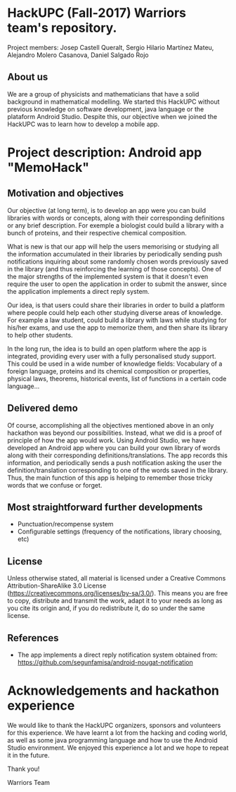 # HackUPC (Fall-2017) Warriors team's repository.
Project members: Josep Castell Queralt, Sergio Hilario Martínez Mateu, Alejandro Molero Casanova, Daniel Salgado Rojo

## About us
We are a group of physicists and mathematicians that have a solid background in mathematical modelling. We started this HackUPC without previous knowledge on software development, java language or the plataform Android Studio. Despite this, our objective when we joined the HackUPC was to learn how to develop a mobile app.

# Project description: Android app "MemoHack"
## Motivation and objectives
Our objective (at long term), is to develop an app were you can build libraries with words or concepts, along with their corresponding definitions or any brief description. For exemple a biologist could build a library with a bunch of proteins, and their respective chemical composition.

What is new is that our app will help the users memorising or studying all the information accumulated in their libraries by periodically sending push notifications inquiring about some randomly chosen words previously saved in the library (and thus reinforcing the learning of those concepts). One of the major strengths of the implemented system is that it doesn't even require the user to open the application in order to submit the answer, since the application implements a direct reply system. 

Our idea, is that users could share their libraries in order to build a platform where people could help each other studying diverse areas of knowledge. For example a law student, could build a library with laws while studying for his/her exams, and use the app to memorize them, and then share its library to help other students. 

In the long run, the idea is to build an open platform where the app is integrated, providing every user with a fully personalised study support. This could be used in a wide number of knowledge fields: Vocabulary of a foreign language, proteins and its chemical composition or properties, physical laws, theorems, historical events, list of functions in a certain code language...

## Delivered demo
Of course, accomplishing all the objectives mentioned above in an only hackathon was beyond our possibilities. Instead, what we did is a proof of principle of how the app would work. Using Android Studio, we have developed an Android app where you can build your own library of words along with their corresponding definitions/translations. The app records this information, and periodically sends a push notification asking the user the definition/translation corresponding to one of the words saved in the library. Thus, the main function of this app is helping to remember those tricky words that we confuse or forget.

## Most straightforward further developments
* Punctuation/recompense system
* Configurable settings (frequency of the notifications, library choosing, etc)

## License
Unless otherwise stated, all material is licensed under a  Creative Commons Attribution-ShareAlike 3.0 License (<https://creativecommons.org/licenses/by-sa/3.0/>). This means you are free to copy, distribute and transmit the work, adapt it to your needs as long as you cite its origin and, if you do redistribute it, do so under the same license.

## References
* The app implements a direct reply notification system obtained from: https://github.com/segunfamisa/android-nougat-notification


# Acknowledgements and hackathon experience
We would like to thank the HackUPC organizers, sponsors and volunteers for this experience. We have learnt a lot from the hacking and coding world, as well as some java programming language and how to use the Android Studio environment. We enjoyed this experience a lot and we hope to repeat it in the future.

Thank you! 

Warriors Team
